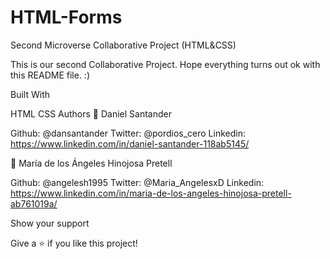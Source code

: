# HTML-Forms
Second Microverse Collaborative Project (HTML&CSS)

This is our second Collaborative Project. Hope everything turns out ok with this README file. :)

Built With

HTML
CSS
Authors 👤 Daniel Santander

Github: @dansantander Twitter: @pordios_cero Linkedin: https://www.linkedin.com/in/daniel-santander-118ab5145/

👤 María de los Ángeles Hinojosa Pretell

Github: @angelesh1995 Twitter: @Maria_AngelesxD Linkedin: https://www.linkedin.com/in/maria-de-los-angeles-hinojosa-pretell-ab761019a/

Show your support

Give a ⭐️ if you like this project!

